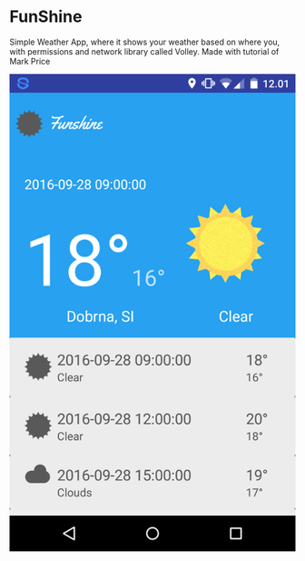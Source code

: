# FunShine
Simple Weather App, where it shows your weather based on where you, with permissions and network library called Volley. Made with tutorial of Mark Price

![alt tag](https://github.com/pesjak/FunShine/blob/master/ScreenShots/Screenshot_2016-09-28-12-01-44.png)

